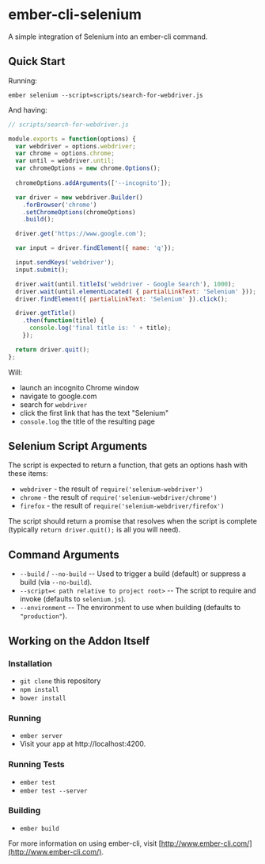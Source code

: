 # ember-cli-selenium

A simple integration of Selenium into an ember-cli command.

## Quick Start

Running:

```
ember selenium --script=scripts/search-for-webdriver.js
```

And having:

```js
// scripts/search-for-webdriver.js

module.exports = function(options) {
  var webdriver = options.webdriver;
  var chrome = options.chrome;
  var until = webdriver.until;
  var chromeOptions = new chrome.Options();
  
  chromeOptions.addArguments(['--incognito']);

  var driver = new webdriver.Builder()
    .forBrowser('chrome')
    .setChromeOptions(chromeOptions)
    .build();

  driver.get('https://www.google.com');

  var input = driver.findElement({ name: 'q'});

  input.sendKeys('webdriver');
  input.submit();

  driver.wait(until.titleIs('webdriver - Google Search'), 1000);
  driver.wait(until.elementLocated( { partialLinkText: 'Selenium' }));
  driver.findElement({ partialLinkText: 'Selenium' }).click();

  driver.getTitle()
    .then(function(title) {
      console.log('final title is: ' + title);
    });

  return driver.quit();
};
```

Will:

* launch an incognito Chrome window
* navigate to google.com
* search for `webdriver`
* click the first link that has the text "Selenium"
* `console.log` the title of the resulting page

## Selenium Script Arguments

The script is expected to return a function, that gets an options hash
with these items:

* `webdriver` - the result of `require('selenium-webdriver')`
* `chrome` - the result of `require('selenium-webdriver/chrome')`
* `firefox` - the result of `require('selenium-webdriver/firefox')`

The script should return a promise that resolves when the script is
complete (typically `return driver.quit();` is all you will need).

## Command Arguments

* `--build` / `--no-build` -- Used to trigger a build (default) or suppress a build (via `--no-build`).
* `--script=< path relative to project root>` -- The script to require and invoke (defaults to `selenium.js`).
* `--environment` -- The environment to use when building (defaults to `"production"`).

## Working on the Addon Itself

### Installation

* `git clone` this repository
* `npm install`
* `bower install`

### Running

* `ember server`
* Visit your app at http://localhost:4200.

### Running Tests

* `ember test`
* `ember test --server`

### Building

* `ember build`

For more information on using ember-cli, visit [http://www.ember-cli.com/](http://www.ember-cli.com/).
